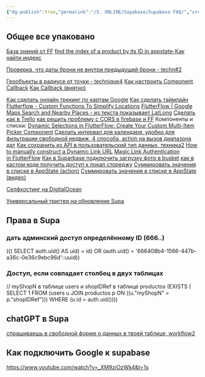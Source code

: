 ```yaml
---
{"dg-publish":true,"permalink":"/5. ONLINE/Supabase/Supabase FAQ/","created":"2024-10-04T16:57:07.858-03:00","updated":"2024-10-22T17:09:25.705-03:00"}
---
```



## Общее все упаковано
[База знаний от FF](https://community.flutterflow.io/knowledge-base)
[find the index of a product by its ID in appstate-Как найти индекс](https://community.flutterflow.io/discussions/post/update-item-index-app-state-CY5XvdriZpnEHEY)

[Проверка, что даты брони не внутри предыдущей брони - techn#2](https://www.youtube.com/watch?v=-l3iRV1WlEM)

[Геообъекты в радиусе от точки - technique4](https://www.youtube.com/watch?v=-l3iRV1WlEM)
[Как настроить Component Callback](https://www.youtube.com/watch?v=kzlnU6M6-9g)
[Как Callback (внятно)](https://www.youtube.com/watch?v=Z-MDcSer5As)

[Как сделать онлайн трекинг по картам Google](https://blog.flutterflow.io/live-tracking-google-maps-driver/)
[Как сделать таймлайн](https://www.youtube.com/watch?v=A6c_bvYQqSM)
[Flutterflow - Custom Functions To Simplify Locations](https://www.youtube.com/watch?v=23NM9JyRjQg)
[FlutterFlow | Google Maps Search and Nearby Places - из текста показывает LatLong](https://www.youtube.com/watch?v=29Oz0LI8j68)
[Сделать как в Trello](https://www.youtube.com/watch?v=pmqZAkZv-to)
[как решить проблему с CORS в firebase и FF](https://docs.flutterflow.io/actions/actions/utilities/upload-data#web-access-for-pdfs-and-other-files)
Компоненты и списки:
[Dynamic Selections in FlutterFlow: Create Your Custom Multi-Item Picker Component](https://www.youtube.com/watch?v=FV5Xw8LnpJE)
[Сделать интервал для календаря, удобно для фильтрации свободной недвиж, 4 способа, action на вызов диапазона дат](https://www.youtube.com/watch?v=kHUq8dIMy34)
[Как сохранить из API в пользовательский тип данных, техника2](https://www.youtube.com/watch?v=AzYHCgJrwmY)
[How to manually construct a Dynamic Link URL](https://www.youtube.com/watch?v=68yRbGtrWaE)
[Magic Link Authentication in FlutterFlow](https://www.youtube.com/watch?v=dc3aX52kpiE)
[Как в Suparbase подключить загрузку фото в busket](https://www.youtube.com/watch?v=jM7OfHD8J6E)
[как в кастом коде получить доступ к локал стореджу](https://community.flutterflow.io/widgets-and-design/post/custom-widget-and-ffappstate-KEqkOSuiJE6B7W7)
[Суммировать значения в списке в AppState (action)](https://rapidmvp.co/how-to-sum-values-of-flutterflow-variables/)
[Суммировать значения в списке в AppState (видео)](https://www.youtube.com/watch?v=VYC5vwnIpzQ)

[Селфхостинг на DigitalOcean](https://www.youtube.com/watch?v=dDhy6pk282U)

[Универсальный триггер на обновление Supa](https://youtu.be/PhAI000IbBU?si=vOTz6VRoGEyqFE_6)




## Права в Supa
### дать админский доступ определённому ID (666..)
((( SELECT auth.uid() AS uid) = id) OR (auth.uid() = '666408b4-1566-447b-a36c-0e36c9ebc96d'::uuid))
### Доступ, если совпадает столбец в двух таблицах
// myShopN в таблице users и shopIDRef в таблице productos
(EXISTS ( SELECT 1
FROM (users u
JOIN productos p ON ((u."myShopN" = p."shopIDRef")))
WHERE (u.id = auth.uid())))

## chatGPT в Supa
[спрашиваешь в свободной форме о данных в твоей таблице, workflow2](https://www.youtube.com/watch?v=Q1M1e7FpuuU)


## Как подключить Google к supabase
https://www.youtube.com/watch?v=_XM9ziOzWk4&t=1s